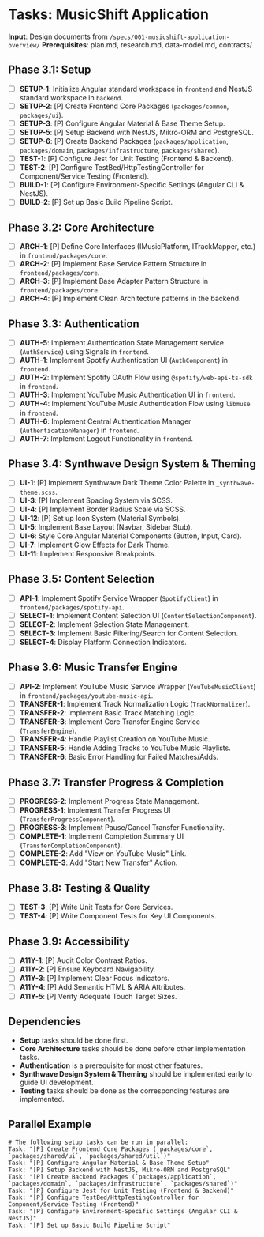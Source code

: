 # Tasks: MusicShift Application

**Input**: Design documents from `/specs/001-musicshift-application-overview/`
**Prerequisites**: plan.md, research.md, data-model.md, contracts/

## Phase 3.1: Setup
- [ ] **SETUP-1**: Initialize Angular standard workspace in `frontend` and NestJS standard workspace in `backend`.
- [ ] **SETUP-2**: [P] Create Frontend Core Packages (`packages/common`, `packages/ui`).
- [ ] **SETUP-3**: [P] Configure Angular Material & Base Theme Setup.
- [ ] **SETUP-5**: [P] Setup Backend with NestJS, Mikro-ORM and PostgreSQL.
- [ ] **SETUP-6**: [P] Create Backend Packages (`packages/application`, `packages/domain`, `packages/infrastructure`, `packages/shared`).
- [ ] **TEST-1**: [P] Configure Jest for Unit Testing (Frontend & Backend).
- [ ] **TEST-2**: [P] Configure TestBed/HttpTestingController for Component/Service Testing (Frontend).
- [ ] **BUILD-1**: [P] Configure Environment-Specific Settings (Angular CLI & NestJS).
- [ ] **BUILD-2**: [P] Set up Basic Build Pipeline Script.

## Phase 3.2: Core Architecture
- [ ] **ARCH-1**: [P] Define Core Interfaces (IMusicPlatform, ITrackMapper, etc.) in `frontend/packages/core`.
- [ ] **ARCH-2**: [P] Implement Base Service Pattern Structure in `frontend/packages/core`.
- [ ] **ARCH-3**: [P] Implement Base Adapter Pattern Structure in `frontend/packages/core`.
- [ ] **ARCH-4**: [P] Implement Clean Architecture patterns in the backend.

## Phase 3.3: Authentication
- [ ] **AUTH-5**: Implement Authentication State Management service (`AuthService`) using Signals in `frontend`.
- [ ] **AUTH-1**: Implement Spotify Authentication UI (`AuthComponent`) in `frontend`.
- [ ] **AUTH-2**: Implement Spotify OAuth Flow using `@spotify/web-api-ts-sdk` in `frontend`.
- [ ] **AUTH-3**: Implement YouTube Music Authentication UI in `frontend`.
- [ ] **AUTH-4**: Implement YouTube Music Authentication Flow using `libmuse` in `frontend`.
- [ ] **AUTH-6**: Implement Central Authentication Manager (`AuthenticationManager`) in `frontend`.
- [ ] **AUTH-7**: Implement Logout Functionality in `frontend`.

## Phase 3.4: Synthwave Design System & Theming
- [ ] **UI-1**: [P] Implement Synthwave Dark Theme Color Palette in `_synthwave-theme.scss`.
- [ ] **UI-3**: [P] Implement Spacing System via SCSS.
- [ ] **UI-4**: [P] Implement Border Radius Scale via SCSS.
- [ ] **UI-12**: [P] Set up Icon System (Material Symbols).
- [ ] **UI-5**: Implement Base Layout (Navbar, Sidebar Stub).
- [ ] **UI-6**: Style Core Angular Material Components (Button, Input, Card).
- [ ] **UI-7**: Implement Glow Effects for Dark Theme.
- [ ] **UI-11**: Implement Responsive Breakpoints.

## Phase 3.5: Content Selection
- [ ] **API-1**: Implement Spotify Service Wrapper (`SpotifyClient`) in `frontend/packages/spotify-api`.
- [ ] **SELECT-1**: Implement Content Selection UI (`ContentSelectionComponent`).
- [ ] **SELECT-2**: Implement Selection State Management.
- [ ] **SELECT-3**: Implement Basic Filtering/Search for Content Selection.
- [ ] **SELECT-4**: Display Platform Connection Indicators.

## Phase 3.6: Music Transfer Engine
- [ ] **API-2**: Implement YouTube Music Service Wrapper (`YouTubeMusicClient`) in `frontend/packages/youtube-music-api`.
- [ ] **TRANSFER-1**: Implement Track Normalization Logic (`TrackNormalizer`).
- [ ] **TRANSFER-2**: Implement Basic Track Matching Logic.
- [ ] **TRANSFER-3**: Implement Core Transfer Engine Service (`TransferEngine`).
- [ ] **TRANSFER-4**: Handle Playlist Creation on YouTube Music.
- [ ] **TRANSFER-5**: Handle Adding Tracks to YouTube Music Playlists.
- [ ] **TRANSFER-6**: Basic Error Handling for Failed Matches/Adds.

## Phase 3.7: Transfer Progress & Completion
- [ ] **PROGRESS-2**: Implement Progress State Management.
- [ ] **PROGRESS-1**: Implement Transfer Progress UI (`TransferProgressComponent`).
- [ ] **PROGRESS-3**: Implement Pause/Cancel Transfer Functionality.
- [ ] **COMPLETE-1**: Implement Completion Summary UI (`TransferCompletionComponent`).
- [ ] **COMPLETE-2**: Add "View on YouTube Music" Link.
- [ ] **COMPLETE-3**: Add "Start New Transfer" Action.

## Phase 3.8: Testing & Quality
- [ ] **TEST-3**: [P] Write Unit Tests for Core Services.
- [ ] **TEST-4**: [P] Write Component Tests for Key UI Components.

## Phase 3.9: Accessibility
- [ ] **A11Y-1**: [P] Audit Color Contrast Ratios.
- [ ] **A11Y-2**: [P] Ensure Keyboard Navigability.
- [ ] **A11Y-3**: [P] Implement Clear Focus Indicators.
- [ ] **A11Y-4**: [P] Add Semantic HTML & ARIA Attributes.
- [ ] **A11Y-5**: [P] Verify Adequate Touch Target Sizes.

## Dependencies
- **Setup** tasks should be done first.
- **Core Architecture** tasks should be done before other implementation tasks.
- **Authentication** is a prerequisite for most other features.
- **Synthwave Design System & Theming** should be implemented early to guide UI development.
- **Testing** tasks should be done as the corresponding features are implemented.

## Parallel Example
```
# The following setup tasks can be run in parallel:
Task: "[P] Create Frontend Core Packages (`packages/core`, `packages/shared/ui`, `packages/shared/util`)"
Task: "[P] Configure Angular Material & Base Theme Setup"
Task: "[P] Setup Backend with NestJS, Mikro-ORM and PostgreSQL"
Task: "[P] Create Backend Packages (`packages/application`, `packages/domain`, `packages/infrastructure`, `packages/shared`)"
Task: "[P] Configure Jest for Unit Testing (Frontend & Backend)"
Task: "[P] Configure TestBed/HttpTestingController for Component/Service Testing (Frontend)"
Task: "[P] Configure Environment-Specific Settings (Angular CLI & NestJS)"
Task: "[P] Set up Basic Build Pipeline Script"
```